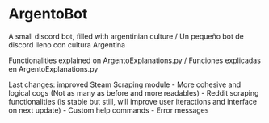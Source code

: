 # ArgentoBot
A small discord bot, filled with argentinian culture / Un pequeño bot de discord lleno con cultura Argentina


Functionalities explained on ArgentoExplanations.py / Funciones explicadas en ArgentoExplanations.py


Last changes: improved Steam Scraping module - More cohesive and logical cogs (Not as many as before and more readables) - Reddit scraping functionalities (is stable but still, will improve user iteractions and interface on next update) - Custom help commands - Error messages
